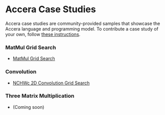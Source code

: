 [//]: # (Project: Accera)
[//]: # (Version: v1.2.4)

# Accera Case Studies

Accera case studies are community-provided samples that showcase the Accera language and programming model. To contribute a case study of your own, follow [these instructions](CONTRIBUTING.md).

### MatMul Grid Search

- [MatMul Grid Search](https://github.com/marina-neseem/Accera-High-Perf-DL/blob/9e0ab7646af6ced2c85dc61c7ece2d764a91644e/case_studies/matmul_gridsearch_on_avx2/README.md)

### Convolution

- [NCHWc 2D Convolution Grid Search](https://github.com/marina-neseem/Accera-High-Perf-DL/blob/9e0ab7646af6ced2c85dc61c7ece2d764a91644e/case_studies/nchwc_convolution_gridsearch/README.md)

### Three Matrix Multiplication

- (Coming soon)
